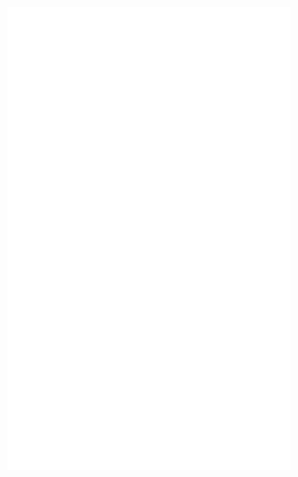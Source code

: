 [![Metrics](https://raw.githubusercontent.com/KITFC-dev/KITFC-dev/ci-generated-metrics/github-metrics.svg)](https://github.com/KITFC-dev)
